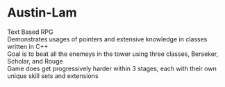 # Austin-Lam
Text Based RPG  
  Demonstrates usages of pointers and extensive knowledge in classes written in C++  
  Goal is to beat all the enemeys in the tower using three classes, Berseker, Scholar, and Rouge  
  Game does get progressively harder within 3 stages, each with their own unique skill sets and extensions  
  
